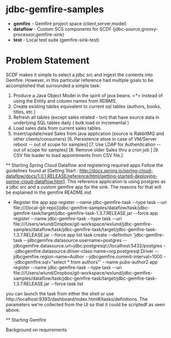 # jdbc-gemfire-samples 
 * **gemfire**  - Gemfire project space (client,server,model)
 * **dataflow** - Custom SCS components for SCDF (jdbc-source,groovy-processor,gemfire-sink)
 * **test**     - Local test suite (gemfire-sink-test)

# Problem Statement

SCDF makes it simple to select a jdbc src and ingest the contents into
Gemfire.  However, in this particular reference had multiple goals to
be accomplished that surrounded a simple task:

1. Produce a Java Object Model in the spirit of java beans. <*> instead of using the Entity and
column names from RDBMS. 
2. Create existing tables equivalent to current sql tables (authors,
books, titles, etc.)
3. Refresh all tables (except sales related - txn) that have source
data in underlying SQL tables daily ( bulk load or incremental )
4. Load sales data from current sales tables. 
5. Insert/update/read Sales from java application (source is RabbitMQ and other clients/consumers)
[6. Persistence store in case of VM/Server reboot -- out of scope for samples]
[7. Use LDAP for Authentication -- out of scope for samples]
[8. Remove older Sales thru a cron job ]
[9. CSV file loader to load appointments from CSV file.]


** Starting Spring Cloud Dataflow and registering required apps
Follow the guidelines found at
[Getting Start : http://docs.spring.io/spring-cloud-dataflow/docs/1.0.1.RELEASE/reference/html/getting-started-deploying-spring-cloud-dataflow.html]. This
reference application is using postgres as a jdbc src and a custom
gemfire app for the sink.  The reasons for that will be explained in
the gemfire README.md

* Register the app
app register --name jdbc-gemfire-task --type task --uri
file:///[local-git-repo]/jdbc-gemfire-samples/dataflow/task/jdbc-gemfire-task/target/jdbc-gemfire-task-1.3.7.RELEASE.jar
--force
app register --name jdbc-gemfire-task --type task --uri file:///Users/wlund/Dropbox/git-workspace/wxlund/jdbc-gemfire-samples/dataflow/task/jdbc-gemfire-task/target/jdbc-gemfire-task-1.3.7.RELEASE.jar --force
app list
task create --definition 'jdbc-gemfire-task --jdbcgemfire.datasource.username=postgres --jdbcgemfire.datasource.url=jdbc:postgresql://localhost:5432/postgres --jdbcgemfire.datasource.driver-class-name=org.postgresql.Driver --jdbcgemfire.region-name=Author --jdbcgemfire.commit-interval=1000 --jdbcgemfire.sql="select * from authors"' --name pubs-author2
app register --name jdbc-gemfire-task --type task --uri file:///Users/wlund/Dropbox/git-workspace/wxlund/jdbc-gemfire-samples/dataflow/task/jdbc-gemfire-task/target/jdbc-gemfire-task-1.3.7.RELEASE.jar --force
task list

you can launch the task from either the shell or use
http://localhost:9393/dashboard/index.html#/tasks/definitions. The
parameters we're collected from the UI so that it could be scriptedf
as seen above.


** Starting Gemfire

Background on requirements 
